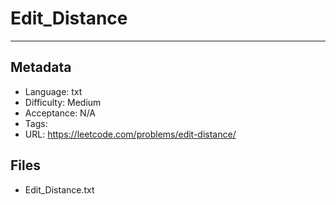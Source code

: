 # Edit_Distance

---

## Metadata

- Language: txt
- Difficulty: Medium
- Acceptance: N/A
- Tags: 
- URL: https://leetcode.com/problems/edit-distance/

## Files

- Edit_Distance.txt
